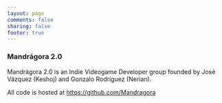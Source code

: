 ```yaml
---
layout: page
comments: false
sharing: false
footer: true
---
```


### Mandrágora 2.0                                               

Mandrágora 2.0 is an Indie Videogame Developer group founded by José Vázquez (Keshoj) and Gonzalo Rodríguez (Nerian). 

All code is hosted at <a href='https://github.com/Mandragora'>https://github.com/Mandragora</a>